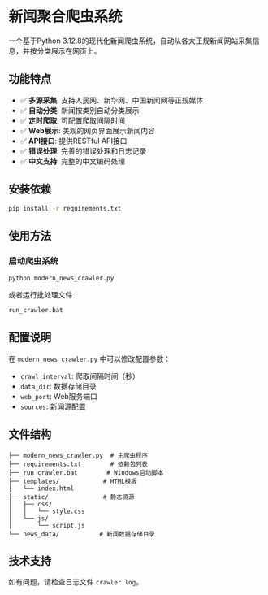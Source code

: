 # 新闻聚合爬虫系统

一个基于Python 3.12.8的现代化新闻爬虫系统，自动从各大正规新闻网站采集信息，并按分类展示在网页上。

## 功能特点

- ✅ **多源采集**: 支持人民网、新华网、中国新闻网等正规媒体
- ✅ **自动分类**: 新闻按类别自动分类展示
- ✅ **定时爬取**: 可配置爬取间隔时间
- ✅ **Web展示**: 美观的网页界面展示新闻内容
- ✅ **API接口**: 提供RESTful API接口
- ✅ **错误处理**: 完善的错误处理和日志记录
- ✅ **中文支持**: 完整的中文编码处理

## 安装依赖

```bash
pip install -r requirements.txt
```

## 使用方法

### 启动爬虫系统

```bash
python modern_news_crawler.py
```

或者运行批处理文件：
```bash
run_crawler.bat
```

## 配置说明

在 `modern_news_crawler.py` 中可以修改配置参数：

- `crawl_interval`: 爬取间隔时间（秒）
- `data_dir`: 数据存储目录
- `web_port`: Web服务端口
- `sources`: 新闻源配置

## 文件结构

```
├── modern_news_crawler.py  # 主爬虫程序
├── requirements.txt        # 依赖包列表
├── run_crawler.bat        # Windows启动脚本
├── templates/            # HTML模板
│   └── index.html
├── static/               # 静态资源
│   ├── css/
│   │   └── style.css
│   └── js/
│       └── script.js
└── news_data/           # 新闻数据存储目录
```

## 技术支持

如有问题，请检查日志文件 `crawler.log`。